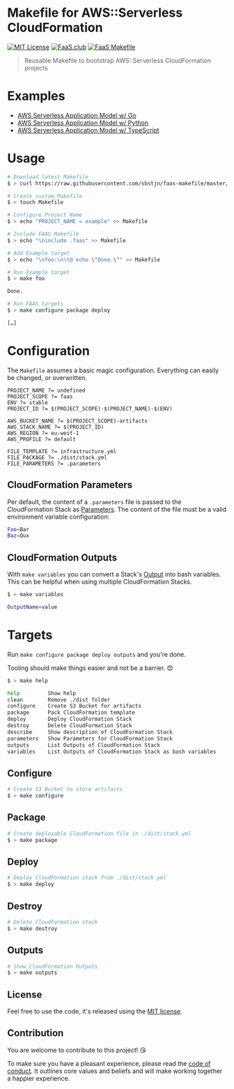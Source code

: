 # Makefile for AWS::Serverless CloudFormation

[![MIT License](https://badgen.now.sh/badge/License/MIT/blue)](https://github.com/sbstjn/faas-makefile/blob/master/LICENSE.md)
[![FaaS.club](https://badgen.now.sh/badge/FaaS/CLUB/00C387)](https://faas.club)
[![FaaS Makefile](https://badgen.now.sh/badge/FaaS/Makefile/purple)](https://github.com/sbstjn/faas-makefile)

> Reusable Makefile to bootstrap AWS::Serverless CloudFormation projects

# Examples

- [AWS Serverless Application Model w/ Go](https://github.com/sbstjn/faas-sam-lambda-go)
- [AWS Serverless Application Model w/ Python](https://github.com/sbstjn/faas-sam-lambda-python)
- [AWS Serverless Application Model w/ TypeScript](https://github.com/sbstjn/faas-sam-lambda-typescript)

# Usage

```bash
# Download latest Makefile
$ > curl https://raw.githubusercontent.com/sbstjn/faas-makefile/master/Makefile -o .faas

# Create custom Makefile
$ > touch Makefile

# Configure Project Name
$ > echo "PROJECT_NAME = example" >> Makefile

# Include FAAS Makefile
$ > echo "\ninclude .faas" >> Makefile

# Add Example target
$ > echo "\nfoo:\n\t@ echo \"Done.\"" >> Makefile

# Run Example target
$ > make foo

Done.

# Run FAAS targets
$ > make configure package deploy

[…]
```

# Configuration

The `Makefile` assumes a basic magic configuration. Everything can easily be changed, or overwritten.

```make
PROJECT_NAME ?= undefined
PROJECT_SCOPE ?= faas
ENV ?= stable
PROJECT_ID ?= $(PROJECT_SCOPE)-$(PROJECT_NAME)-$(ENV)

AWS_BUCKET_NAME ?= $(PROJECT_SCOPE)-artifacts
AWS_STACK_NAME ?= $(PROJECT_ID)
AWS_REGION ?= eu-west-1
AWS_PROFILE ?= default 

FILE_TEMPLATE ?= infrastructure.yml
FILE_PACKAGE ?= ./dist/stack.yml
FILE_PARAMETERS ?= .parameters
```

## CloudFormation Parameters

Per default, the content of a `.parameters` file is passed to the CloudFormation Stack as [Parameters](https://docs.aws.amazon.com/AWSCloudFormation/latest/UserGuide/parameters-section-structure.html). The content of the file must be a valid environment variable configuration:

```bash
Foo=Bar
Baz=Qux
```

## CloudFormation Outputs

With `make variables` you can convert a Stack's [Output](https://docs.aws.amazon.com/AWSCloudFormation/latest/UserGuide/outputs-section-structure.html) into bash variables. This can be helpful when using multiple CloudFormation Stacks.

```bash
$ > make variables

OutputName=value
```

# Targets

Run `make configure package deploy outputs` and you're done.

Tooling should make things easier and not be a barrier. 😍

```bash
$ > make help

help         Show help
clean        Remove ./dist folder
configure    Create S3 Bucket for artifacts
package      Pack CloudFormation template
deploy       Deploy CloudFormation Stack
destroy      Delete CloudFormation Stack
describe     Show description of CloudFormation Stack
parameters   Show Parameters for CloudFormation Stack
outputs      List Outputs of CloudFormation Stack
variables    List Outputs of CloudFormation Stack as bash variables
```

## Configure

```bash
# Create S3 Bucket to store artifacts
$ > make configure
```

## Package

```bash
# Create deployable CloudFormation file in ./dist/stack.yml
$ > make package
```

## Deploy

```bash
# Deploy CloudFormation stack from ./dist/stack.yml
$ > make deploy
```

## Destroy

```bash
# Delete CloudFormation stack
$ > make destroy
```

## Outputs

```bash
# Show CloudFormation Outputs
$ > make outputs
```

## License

Feel free to use the code, it's released using the [MIT license](LICENSE.md).

## Contribution

You are welcome to contribute to this project! 😘 

To make sure you have a pleasant experience, please read the [code of conduct](CODE_OF_CONDUCT.md). It outlines core values and beliefs and will make working together a happier experience.
